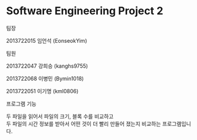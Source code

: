Software Engineering Project 2
=========================

팀장

2013722015 임언석 (EonseokYim)

팀원

2013722047 강희승 (kanghs9755)

2013722068 이병민 (Bymin1018)

2013722051 이기명 (kml0806)
  
  
프로그램 기능  

두 파일을 읽어서 파일의 크기, 블록 수를 비교하고  
두 파일의 시간 정보를 받아서 어떤 것이 더 빨리 만들어 졌는지 비교하는 프로그램입니다.
